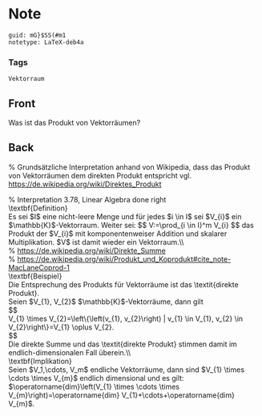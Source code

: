 # Note
```
guid: mG}$SS(#m1
notetype: LaTeX-deb4a
```

### Tags
```
Vektorraum
```

## Front
Was ist das Produkt von Vektorräumen?

## Back
% Grundsätzliche Interpretation anhand von Wikipedia, dass das Produkt von Vektorräumen dem direkten Produkt entspricht vgl. <a href="https://de.wikipedia.org/wiki/Direktes_Produkt">https://de.wikipedia.org/wiki/Direktes_Produkt</a><div>
</div><div>% Interpretation 3.78, Linear Algebra done right</div><div>
</div><div>\textbf{Definition}</div><div>
</div><div>Es sei $I$ eine nicht-leere Menge und für jedes $i \in I$ sei $V_{i}$ ein $\mathbb{K}$-Vektorraum. Weiter sei:
$$
V:=\prod_{i \in I}^m V_{i}
$$
das Produkt der $V_{i}$ mit komponentenweiser Addition und skalarer Multiplikation. $V$ ist damit wieder ein Vektorraum.\\</div><div>
</div><div>% <a href="https://de.wikipedia.org/wiki/Direkte_Summe">https://de.wikipedia.org/wiki/Direkte_Summe</a></div><div>% <a href="https://de.wikipedia.org/wiki/Produkt_und_Koprodukt#cite_note-MacLaneCoprod-1">https://de.wikipedia.org/wiki/Produkt_und_Koprodukt#cite_note-MacLaneCoprod-1</a></div><div>
</div><div><span>\textbf{Beispiel}</span>
</div><div><span>
</span></div><div>Die Entsprechung des Produkts für Vektorräume ist das \textit{<span>direkte Produkt</span><span>}. </span></div><div><span>
</span></div><div>Seien $V_{1}, V_{2}$ $\mathbb{K}$-Vektorräume, dann gilt</div><div>
</div><div>$$</div><div><span>V_{1} \times V_{2}</span><span>=\left\{\left(v_{1}, v_{2}\right) | v_{1} \in V_{1}, v_{2} \in V_{2}\right\}=</span>V_{1} \oplus V_{2}.</div><div>$$</div><div>
</div><div>Die direkte Summe und das \textit{direkte Produkt} stimmen damit im endlich-dimensionalen Fall überein.\\</div><div>
</div><div>\textbf{Implikation}</div><div>
</div><div>Seien $V_1,\cdots, V_m$ endliche Vektorräume, dann sind $V_{1} \times \cdots \times V_{m}$ endlich dimensional und es gilt:</div><div>$\operatorname{dim}\left(V_{1} \times \cdots \times V_{m}\right)=\operatorname{dim} V_{1}+\cdots+\operatorname{dim} V_{m}$.
</div><div>
</div><div>
</div><div><div><div>
</div></div></div>
